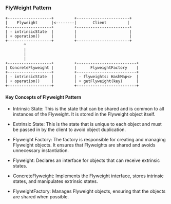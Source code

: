 ### FlyWeight Pattern

    +-------------------+         +-----------------------+
    |    Flyweight      |<--------|       Client         |
    +-------------------+         +-----------------------+
    | - intrinsicState  |         |                       |
    | + operation()     |         |                       |
    +-------------------+         +-----------------------+
            ^
            |
            |
            |
    +-------------------+         +--------------------------+
    | ConcreteFlyweight |         |      FlyweightFactory    |
    +-------------------+         +--------------------------+
    | - intrinsicState  |         | - flyweights: HashMap<>  |
    | + operation()     |         | + getFlyweight(key)      |
    +-------------------+         +--------------------------+

#### Key Concepts of Flyweight Pattern
* Intrinsic State: This is the state that can be shared and is common to all instances of the Flyweight. It is stored in the Flyweight object itself.
* Extrinsic State: This is the state that is unique to each object and must be passed in by the client to avoid object duplication.
* Flyweight Factory: The factory is responsible for creating and managing Flyweight objects. It ensures that Flyweights are shared and avoids unnecessary instantiation.

* Flyweight: Declares an interface for objects that can receive extrinsic states.
* ConcreteFlyweight: Implements the Flyweight interface, stores intrinsic states, and manipulates extrinsic states.
* FlyweightFactory: Manages Flyweight objects, ensuring that the objects are shared when possible.